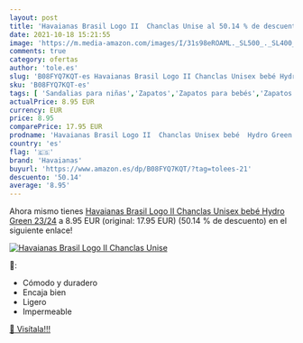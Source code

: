 ```yaml
---
layout: post
title: 'Havaianas Brasil Logo II  Chanclas Unise al 50.14 % de descuento'
date: 2021-10-18 15:21:55
image: 'https://m.media-amazon.com/images/I/31s98eROAML._SL500_._SL400_.jpg'
comments: true
category: ofertas
author: 'tole.es'
slug: 'B08FYQ7KQT-es Havaianas Brasil Logo II Chanclas Unisex bebé Hydro Green...'
sku: 'B08FYQ7KQT-es'
tags: [ 'Sandalias para niñas','Zapatos','Zapatos para bebés','Zapatos para niñas','Zapatos y complementos','bebé','havaianas', ]
actualPrice: 8.95 EUR
currency: EUR
price: 8.95
comparePrice: 17.95 EUR
prodname: 'Havaianas Brasil Logo II  Chanclas Unisex bebé  Hydro Green  23/24'
country: 'es'
flag: '🇪🇸'
brand: 'Havaianas'
buyurl: 'https://www.amazon.es/dp/B08FYQ7KQT/?tag=tolees-21'
descuento: '50.14'
average: '8.95'
---
```


Ahora mismo tienes [Havaianas Brasil Logo II  Chanclas Unisex bebé  Hydro Green  23/24](https://www.amazon.es/dp/B08FYQ7KQT/?tag=tolees-21) a 8.95 EUR (original: 17.95 EUR) (50.14 %  de descuento) en el siguiente enlace!

[![Havaianas Brasil Logo II  Chanclas Unise](https://m.media-amazon.com/images/I/31s98eROAML._SL500_._SL400_.jpg)](https://www.amazon.es/dp/B08FYQ7KQT/?tag=tolees-21)

🔎:

- Cómodo y duradero
- Encaja bien
- Ligero
- Impermeable

[🛒 Visítala!!!](https://www.amazon.es/dp/B08FYQ7KQT/?tag=tolees-21)
